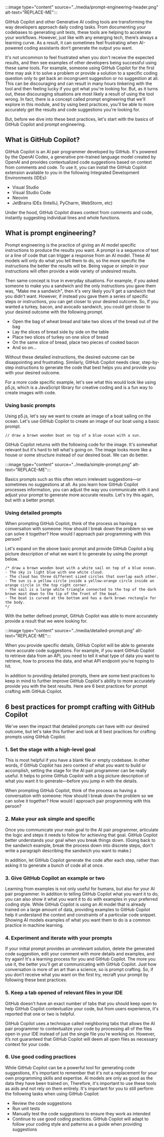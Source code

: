 :::image type="content" source="../media/prompt-engineering-header.png" alt-text="REPLACE-ME":::

GitHub Copilot and other Generative AI coding tools are transforming the way developers approach daily coding tasks. From documenting your codebases to generating unit tests, these tools are helping to accelerate your workflows. However, just like with any emerging tech, there’s always a learning curve. As a result, it can sometimes feel frustrating when AI-powered coding assistants don’t generate the output you want.

It's not uncommon to feel frustrated when you don't receive the expected results, and then see examples of other developers being successful using these same tools. For example, someone using GitHub Copilot for the first time may ask it to solve a problem or provide a solution to a specific coding question only to get back an incongruent suggestion or no suggestion at all. This can be discouraging and can result in many hours tinkering with the tool and then feeling lucky if you got what you're looking for. But, as it turns out, these discouraging situations are most likely a result of using the tool wrong. In fact, there is a concept called prompt engineering that we'll explore in this module, and by using best practices, you'll be able to more accurately get the results and code suggestions you're looking for.

But, before we dive into these best practices, let's start with the basics of GitHub Copilot and prompt engineering.

## What is GitHub Copilot?

GitHub Copilot is an AI pair programmer developed by GitHub. It's powered by the OpenAI Codex, a generative pre-trained language model created by OpenAI and provides contextualized code suggestions based on context from comments and code. To use it, you can install the GitHub Copilot extension available to you in the following Integrated Development Environments (IDEs):

- Visual Studio
- Visual Studio Code
- Neovim
- JetBrains IDEs (IntelliJ, PyCharm, WebStorm, etc)

Under the hood, GitHub Copilot draws context from comments and code, instantly suggesting individual lines and whole functions.

## What is prompt engineering?

Prompt engineering is the practice of giving an AI model specific instructions to produce the results you want. A prompt is a sequence of text or a line of code that can trigger a response from an AI model. These AI models will only do what you tell them to do, so the more specific the instructions the better the results will be. Being vague or simple in your instructions will often provide a wide variety of undesired results.

Then same concept is true in everyday situations. For example, if you asked someone to make you a sandwich and the only instructions you gave them was, "Make me a sandwich", then it's very likely you'll get a sandwich that you didn't want. However, if instead you gave them a series of specific steps or instructions, you can get closer to your desired outcome. So, If you wanted a turkey, bacon, and avocado sandwich, you could get closer to your desired outcome with the following prompt.

- Open the bag of wheat bread and take two slices of the bread out of the bag
- Lay the slices of bread side by side on the table
- Place two slices of turkey on one slice of bread
- On the same slice of bread, place two pieces of cooked bacon
- And so on...

Without these detailed instructions, the desired outcome can be disappointing and frustrating. Similarly, GitHub Copilot needs clear, step-by-step instructions to generate the code that best helps you and provide you with your desired outcome.

For a more code specific example, let's see what this would look like using p5.js, which is a JavaScript library for creative coding and is a fun way to create images with code.

### Using basic prompts

Using p5.js, let's say we want to create an image of a boat sailing on the ocean. Let's use GitHub Copilot to create an image of our boat using a basic prompt.

`
// draw a brown wooden boat on top of a blue ocean with a sun.
`

GitHub Copilot returns with the following code for the image. It's somewhat relevant but it's hard to tell what's going on. The image looks more like a house or some structure instead of our desired boat. We can do better.

:::image type="content" source="../media/simple-prompt.png" alt-text="REPLACE-ME":::

Basics prompts such as this often return irrelevant suggestions—or sometimes no suggestions at all. As you learn how GitHub Copilot processes information, you can adjust the way you communicate with it and adjust your prompt to generate more accurate results. Let's try this again, but with a better prompt.

### Using detailed prompts

When prompting GitHub Copilot, think of the process as having a conversation with someone: How should I break down the problem so we can solve it together? How would I approach pair programming with this person?

Let's expand on the above basic prompt and provide GitHub Copilot a big picture description of what we want it to generate by using the prompt below.

```
/* draw a brown wooden boat with a white sail on top of a blue ocean.
- The sky is light blue with one white cloud.
- The cloud has three different sized circles that overlap each other.
- The sun is a yellow circle inside a yellow-orange circle inside an orange circle in the top right corner.
- The sail is a large white triangle connected to the top of the dark brown mast down to the tip of the front of the boat.
- The boat is curved at the bottom and has a dark brown rectangle for the body.
*/
```

With the better defined prompt, GitHub Copilot was able to more accurately provide a result that we were looking for.

:::image type="content" source="../media/detailed-prompt.png" alt-text="REPLACE-ME":::

When you provide specific details, GitHub Copilot will be able to generate more accurate code suggestions. For example, if you want GitHub Copilot to retrieve data from an API, you need to tell it what type of data you want to retrieve, how to process the data, and what API endpoint you're hoping to hit.

In addition to providing detailed prompts, there are some best practices to keep in mind to further improve GitHub Copilot's ability to more accurately provide you with the best results. Here are 6 best practices for prompt crafting with GitHub Copilot. 

## 6 best practices for prompt crafting with GitHub Copilot

We've seen the impact that detailed prompts can have with our desired outcome, but let's take this further and look at 6 best practices for crafting prompts using GitHub Copilot.

### 1. Set the stage with a high-level goal

This is most helpful if you have a blank file or empty codebase. In other words, if GitHub Copilot has zero context of what you want to build or accomplish, setting the stage for the AI pair programmer can be really useful. It helps to prime GitHub Copilot with a big picture description of what you want it to generate—before you jump in with the details.

When prompting GitHub Copilot, think of the process as having a conversation with someone: How should I break down the problem so we can solve it together? How would I approach pair programming with this person?

### 2. Make your ask simple and specific

Once you communicate your main goal to the AI pair programmer, articulate the logic and steps it needs to follow for achieving that goal. GitHub Copilot better understands your goal when you break things down. (Going back to the sandwich example, break the process down into discrete steps, don't write a paragraph describing the sandwich you want to make.)

In addition, let GitHub Copilot generate the code after each step, rather than asking it to generate a bunch of code all at once.

### 3. Give GitHub Copilot an example or two

Learning from examples is not only useful for humans, but also for your AI pair programmer. In addition to telling GitHub Copilot what you want it to do, you can also show it what you want it to do with examples in your preferred coding style. While GitHub Copilot is using an AI model that is already trained on a large amount of data, providing examples to GitHub Copilot help it understand the context and constraints of a particular code snippet. Showing AI models examples of what you want them to do is a common practice in machine learning.

### 4. Experiment and iterate with your prompts

If your initial prompt provides an unrelevant solution, delete the generated code suggestion, edit your comment with more details and examples, and try again! It's a learning process for you and GitHub Copilot. The more you use it, the better you'll get at communicating with GitHub Copilot. Just how conversation is more of an art than a science, so is prompt crafting. So, if you don’t receive what you want on the first try, recraft your prompt by following these best practices.

### 5. Keep a tab opened of relevant files in your IDE

GitHub doesn't have an exact number of tabs that you should keep open to help GitHub Copilot contextualize your code, but from users experience, it's reported that one or two is helpful.

GitHub Copilot uses a technique called neighboring tabs that allows the AI pair programmer to contextualize your code by processing all of the files open in your IDE instead of just the single file you’re working on. However, it’s not guaranteed that GitHub Copilot will deem all open files as necessary context for your code.

### 6. Use good coding practices

While GitHub Copilot can be a powerful tool for generating code suggestions, it's important to remember that it's not a replacement for your own programming skills and expertise. AI models are only as good as the data they have been trained on, Therefore, it's important to use these tools as aids and not rely on them entirely. It's important for you to still perform the following tasks when using GitHub Copilot:

- Review the code suggestions
- Run unit tests
- Manually test the code suggestions to ensure they work as intended
- Continue to use good coding practices. GitHub Copilot will adapt to follow your coding style and patterns as a guide when providing suggestions